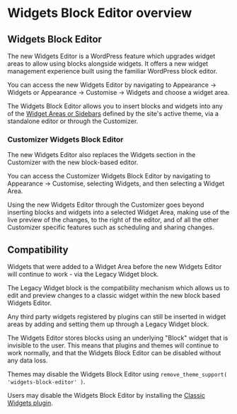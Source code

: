 # Widgets Block Editor overview

## Widgets Block Editor

The new Widgets Editor is a WordPress feature which upgrades widget areas to allow using blocks alongside widgets. It offers a new widget management experience built using the familiar WordPress block editor.

You can access the new Widgets Editor by navigating to Appearance → Widgets or Appearance → Customise → Widgets and choose a widget area.

The Widgets Block Editor allows you to insert blocks and widgets into any of the [Widget Areas or Sidebars](https://developer.wordpress.org/themes/functionality/sidebars/) defined by the site's active theme, via a standalone editor or through the Customizer.

### Customizer Widgets Block Editor

The new Widgets Editor also replaces the Widgets section in the Customizer with the new block-based editor.

You can access the Customizer Widgets Block Editor by navigating to Appearance → Customise, selecting Widgets, and then selecting a Widget Area.

Using the new Widgets Editor through the Customizer goes beyond inserting blocks and widgets into a selected Widget Area, making use of the live preview of the changes, to the right of the editor, and of all the other Customizer specific features such as scheduling and sharing changes.

## Compatibility

Widgets that were added to a Widget Area before the new Widgets Editor will continue to work - via the Legacy Widget block.

The Legacy Widget block is the compatibility mechanism which allows us to edit and preview changes to a classic widget within the new block based Widgets Editor.

Any third party widgets registered by plugins can still be inserted in widget areas by adding and setting them up through a Legacy Widget block.

The Widgets Editor stores blocks using an underlying "Block" widget that is invisible to the user. This means that plugins and themes will continue to work normally, and that the Widgets Block Editor can be disabled without any data loss.

Themes may disable the Widgets Block Editor using `remove_theme_support( 'widgets-block-editor' )`.

Users may disable the Widgets Block Editor by installing the [Classic Widgets plugin](https://wordpress.org/plugins/classic-widgets/).
